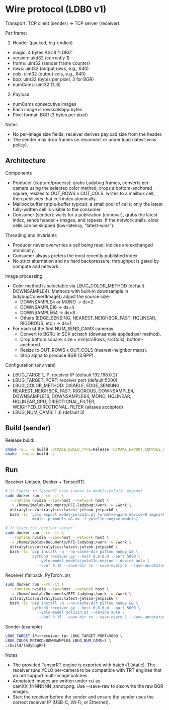 # Wire protocol (LDB0 v1)

Transport: TCP client (sender) -> TCP server (receiver).

Per frame:
1) Header (packed, big-endian)
- magic: 4 bytes ASCII "LDB0"
- version: uint32 (currently 1)
- frame: uint32 (sender frame counter)
- rows: uint32 (output rows, e.g., 640)
- cols: uint32 (output cols, e.g., 640)
- bpp: uint32 (bytes per pixel, 3 for BGR)
- numCams: uint32 (1..6)

2) Payload
- numCams consecutive images
- Each image is rows*cols*bpp bytes
- Pixel format: BGR (3 bytes per pixel)

Notes
- No per-image size fields; receiver derives payload size from the header.
- The sender may drop frames on reconnect or under load (latest-wins policy).

## Architecture

Components
- Producer (capture/process): grabs Ladybug frames, converts per-camera using the selected color method, crops a bottom-anchored square, resizes to OUT_ROWS x OUT_COLS, writes to a mailbox cell, then publishes that cell index atomically.
- Mailbox buffer (triple-buffer typical): a small pool of cells; only the latest fully-written cell is visible to the consumer.
- Consumer (sender): waits for a publication (condvar), grabs the latest index, sends header + images, and repeats. If the network stalls, older cells can be skipped (low-latency, “latest-wins”).

Threading and invariants
- Producer never overwrites a cell being read; indices are exchanged atomically.
- Consumer always prefers the most recently published index.
- No strict alternation and no hard backpressure; throughput is gated by compute and network.

Image processing
- Color method is selectable via LBUG_COLOR_METHOD (default DOWNSAMPLE4). Methods with built-in downsample in ladybugConvertImage() adjust the source size:
  - DOWNSAMPLE4 or MONO → ds=2
  - DOWNSAMPLE16 → ds=4
  - DOWNSAMPLE64 → ds=8
  - Others (EDGE_SENSING, NEAREST_NEIGHBOR_FAST, HQLINEAR, RIGOROUS, etc.) → ds=1
- For each of the first NUM_SEND_CAMS cameras:
  - Convert to BGRU in SDK scratch (downsample applied per method).
  - Crop bottom square: size = min(srcRows, srcCols), bottom-anchored.
  - Resize to OUT_ROWS x OUT_COLS (nearest-neighbor maps).
  - Strip alpha to produce BGR (3 BPP).

Configuration (env vars)
- LBUG_TARGET_IP: receiver IP (default 192.168.0.2)
- LBUG_TARGET_PORT: receiver port (default 5000)
- LBUG_COLOR_METHOD: DISABLE, EDGE_SENSING, NEAREST_NEIGHBOR_FAST, RIGOROUS,
  DOWNSAMPLE4, DOWNSAMPLE16, DOWNSAMPLE64, MONO, HQLINEAR, HQLINEAR_GPU,
  DIRECTIONAL_FILTER, WEIGHTED_DIRECTIONAL_FILTER (aliases accepted)
- LBUG_NUM_CAMS: 1..6 (default 3)

## Build (sender)

Release build:
```bash
cmake -S . -B build -DCMAKE_BUILD_TYPE=Release -DCMAKE_EXPORT_COMPILE_COMMANDS=ON
cmake --build build -j
```

## Run

Receiver (Jetson, Docker + TensorRT)
```bash
# 1) Export to TensorRT once (saves to models/yolo11n.engine)
sudo docker run --rm -it \
  --runtime nvidia --ipc=host --network host \
  -v /home/implab/Documents/RFI-ladybug:/work -w /work \
  ultralytics/ultralytics:latest-jetson-jetpack6 \
  bash -lc 'yolo export model=yolo11n.pt format=engine device=0 imgsz=640 half=True dynamic=False && \
            mkdir -p models && mv -f yolo11n.engine models/'

# 2) Start the receiver server
sudo docker run --rm -it \
  --runtime nvidia --ipc=host --network host \
  -v /home/implab/Documents/RFI-ladybug:/work -w /work \
  ultralytics/ultralytics:latest-jetson-jetpack6 \
  bash -lc 'pip install -q --no-cache-dir pillow numpy && \
            python3 receiver.py --host 0.0.0.0 --port 5000 \
              --yolo-model models/yolo11n.engine --device auto \
              --conf 0.15 --save-dir rx --save-every 1 --save-annotated'
```

Receiver (fallback, PyTorch .pt)
```bash
sudo docker run --rm -it \
  --runtime nvidia --ipc=host --network host \
  -v /home/implab/Documents/RFI-ladybug:/work -w /work \
  ultralytics/ultralytics:latest-jetson-jetpack6 \
  bash -lc 'pip install -q --no-cache-dir pillow numpy && \
            python3 receiver.py --host 0.0.0.0 --port 5000 \
              --yolo-model yolo11n.pt --device auto \
              --conf 0.15 --save-dir rx --save-every 1 --save-annotated'
```

Sender (example)
```bash
LBUG_TARGET_IP=<receiver_ip> LBUG_TARGET_PORT=5000 \
LBUG_COLOR_METHOD=DOWNSAMPLE4 LBUG_NUM_CAMS=3 \
./build/ladybugRFI
```

Notes
- The provided TensorRT engine is exported with batch=1 (static). The receiver runs YOLO per-camera to be compatible with TRT engines that do not support multi-image batches.
- Annotated images are written under rx/ as camXX_fNNNNNN_annot.png. Use --save-raw to also write the raw BGR images.
- Start the receiver before the sender and ensure the sender uses the correct receiver IP (USB-C, Wi‑Fi, or Ethernet).
